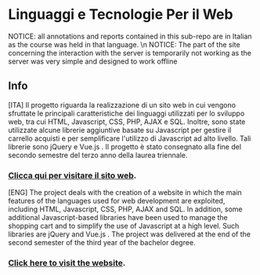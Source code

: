 # Linguaggi e Tecnologie Per il Web
NOTICE: all annotations and reports contained in this sub-repo are in Italian as the course was held in that language. \n
NOTICE: The part of the site concerning the interaction with the server is temporarily not working as the server was very simple and designed to work offline

## Info
[ITA] Il progetto riguarda la realizzazione di un sito web in cui vengono sfruttate le principali caratteristiche dei linguaggi utilizzati per lo sviluppo web, tra cui HTML, Javascript, CSS, PHP, AJAX e SQL. Inoltre, sono state utilizzate alcune librerie aggiuntive basate su Javascript per gestire il carrello acquisti e per semplificare l'utilizzo di Javascript ad alto livello. Tali librerie sono jQuery e Vue.js . Il progetto è stato consegnato alla fine del secondo semestre del terzo anno della laurea triennale.

### [Clicca qui per visitare il sito web](https://lucpol98.github.io/university_projects/Bachelor%20Degree/Linguaggi%20e%20Tecnologie%20Per%20il%20Web/home.html).


[ENG] The project deals with the creation of a website in which the main features of the languages used for web development are exploited, including HTML, Javascript, CSS, PHP, AJAX and SQL. In addition, some additional Javascript-based libraries have been used to manage the shopping cart and to simplify the use of Javascript at a high level. Such libraries are jQuery and Vue.js . The project was delivered at the end of the second semester of the third year of the bachelor degree.

### [Click here to visit the website](https://lucpol98.github.io/university_projects/Bachelor%20Degree/Linguaggi%20e%20Tecnologie%20Per%20il%20Web/home.html).
